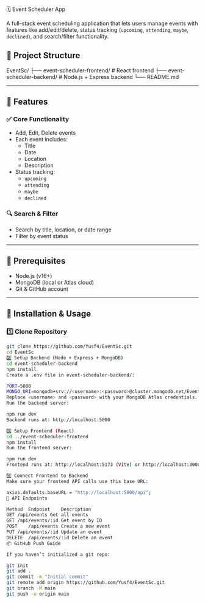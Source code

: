 🗓️ Event Scheduler App

A full-stack event scheduling application that lets users manage events with features like add/edit/delete, status tracking (`upcoming`, `attending`, `maybe`, `declined`), and search/filter functionality.

## 📁 Project Structure

EventSc/
├── event-scheduler-frontend/ # React frontend
├── event-scheduler-backend/ # Node.js + Express backend
└── README.md


---

## 🚀 Features

### ✅ Core Functionality
- Add, Edit, Delete events
- Each event includes:
  - Title
  - Date
  - Location
  - Description
- Status tracking:
  - `upcoming`
  - `attending`
  - `maybe`
  - `declined`

### 🔍 Search & Filter
- Search by title, location, or date range
- Filter by event status

---

## 🧰 Prerequisites

- Node.js (v16+)
- MongoDB (local or Atlas cloud)
- Git & GitHub account

---

## 🔧 Installation & Usage

### 1️⃣ Clone Repository

```bash
git clone https://github.com/Yusf4/EventSc.git
cd EventSc
2️⃣ Setup Backend (Node + Express + MongoDB)
cd event-scheduler-backend
npm install
Create a .env file in event-scheduler-backend/:

PORT=5000
MONGO_URI=mongodb+srv://<username>:<password>@cluster.mongodb.net/EventSc?retryWrites=true&w=majority
Replace <username> and <password> with your MongoDB Atlas credentials.
Run the backend server:

npm run dev
Backend runs at: http://localhost:5000

3️⃣ Setup Frontend (React)
cd ../event-scheduler-frontend
npm install
Run the frontend server:

npm run dev
Frontend runs at: http://localhost:5173 (Vite) or http://localhost:3000 (CRA)

4️⃣ Connect Frontend to Backend
Make sure your frontend API calls use this base URL:

axios.defaults.baseURL = "http://localhost:5000/api";
🔗 API Endpoints

Method	Endpoint	Description
GET	/api/events	Get all events
GET	/api/events/:id	Get event by ID
POST	/api/events	Create a new event
PUT	/api/events/:id	Update an event
DELETE	/api/events/:id	Delete an event
📦 GitHub Push Guide

If you haven’t initialized a git repo:

git init
git add .
git commit -m "Initial commit"
git remote add origin https://github.com/Yusf4/EventSc.git
git branch -M main
git push -u origin main
